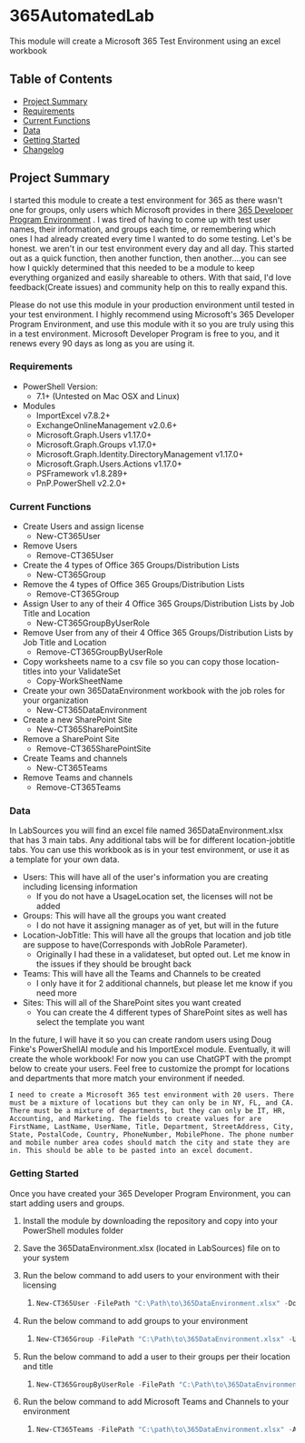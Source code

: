 # 365AutomatedLab

This module will create a Microsoft 365 Test Environment using an excel workbook

## Table of Contents

- [Project Summary](#project-summary)
- [Requirements](#requirements)
- [Current Functions](#current-functions)
- [Data](#data)
- [Getting Started](#getting-started)
- [Changelog](https://github.com/DevClate/365AutomatedLab/blob/main/CHANGELOG.md)

## Project Summary

I started this module to create a test environment for 365 as there wasn't one for groups, only users which Microsoft provides in there [365 Developer Program Environment](https://developer.microsoft.com/en-us/microsoft-365/dev-program) . I was tired of having to come up with test user names, their information, and groups each time, or remembering which ones I had already created every time I wanted to do some testing. Let's be honest. we aren't in our test environment every day and all day. This started out as a quick function, then another function, then another....you can see how I quickly determined that this needed to be a module to keep everything organized and easily shareable to others. With that said, I'd love feedback(Create issues) and community help on this to really expand this.

Please do not use this module in your production environment until tested in your test environment. I highly recommend using Microsoft's 365 Developer Program Environment, and use this module with it so you are truly using this in a test environment. Microsoft Developer Program is free to you, and it renews every 90 days as long as you are using it.

### Requirements

* PowerShell Version:
  * 7.1+ (Untested on Mac OSX and Linux)
* Modules
  * ImportExcel v7.8.2+
  * ExchangeOnlineManagement v2.0.6+
  * Microsoft.Graph.Users v1.17.0+
  * Microsoft.Graph.Groups v1.17.0+
  * Microsoft.Graph.Identity.DirectoryManagement v1.17.0+
  * Microsoft.Graph.Users.Actions v1.17.0+
  * PSFramework v1.8.289+
  * PnP.PowerShell v2.2.0+

### Current Functions

* Create Users and assign license
  * New-CT365User
* Remove Users
  * Remove-CT365User
* Create the 4 types of Office 365 Groups/Distribution Lists
  * New-CT365Group
* Remove the 4 types of Office 365 Groups/Distribution Lists
  * Remove-CT365Group
* Assign User to any of their 4 Office 365 Groups/Distribution Lists by Job Title and Location
  * New-CT365GroupByUserRole
* Remove User from any of their 4 Office 365 Groups/Distribution Lists by Job Title and Location
  * Remove-CT365GroupByUserRole
* Copy worksheets name to a csv file so you can copy those location-titles into your ValidateSet
  * Copy-WorkSheetName
* Create your own 365DataEnvironment workbook with the job roles for your organization
  * New-CT365DataEnvironment
* Create a new SharePoint Site
  * New-CT365SharePointSite
* Remove a SharePoint Site
  * Remove-CT365SharePointSite
* Create Teams and channels
  * New-CT365Teams
* Remove Teams and channels
  * Remove-CT365Teams

### Data

In LabSources you will find an excel file named 365DataEnvironment.xlsx that has 3 main tabs. Any additional tabs will be for different location-jobtitle tabs. You can use this workbook as is in your test environment, or use it as a template for your own data.

* Users: This will have all of the user's information you are creating including licensing information
  * If you do not have a UsageLocation set, the licenses will not be added
* Groups: This will have all the groups you want created
  * I do not have it assigning manager as of yet, but will in the future
* Location-JobTitle: This will have all the groups that location and job title are suppose to have(Corresponds with JobRole Parameter).
  * Originally I had these in a validateset, but opted out. Let me know in the issues if they should be brought back
* Teams: This will have all the Teams and Channels to be created
  * I only have it for 2 additional channels, but please let me know if you need more
* Sites: This will all of the SharePoint sites you want created
  * You can create the 4 different types of SharePoint sites as well has select the template you want

In the future, I will have it so you can create random users using Doug Finke's PowerShellAI module and his ImportExcel module. Eventually, it will create the whole workbook! For now you can use ChatGPT with the prompt below to create your users. Feel free to customize the prompt for locations and departments that more match your environment if needed.

```
I need to create a Microsoft 365 test environment with 20 users. There must be a mixture of locations but they can only be in NY, FL, and CA. There must be a mixture of departments, but they can only be IT, HR, Accounting, and Marketing. The fields to create values for are FirstName, LastName, UserName, Title, Department, StreetAddress, City, State, PostalCode, Country, PhoneNumber, MobilePhone. The phone number and mobile number area codes should match the city and state they are in. This should be able to be pasted into an excel document.
```

### Getting Started

Once you have created your 365 Developer Program Environment, you can start adding users and groups.

1. Install the module by downloading the repository and copy into your PowerShell modules folder
2. Save the 365DataEnvironment.xlsx (located in LabSources) file on to your system
3. Run the below command to add users to your environment with their licensing

   1. ```powershell
      New-CT365User -FilePath "C:\Path\to\365DataEnvironment.xlsx" -Domain "yourdomain.onmicrosoft.com"
      ```
4. Run the below command to add groups to your environment

   1. ```powershell
      New-CT365Group -FilePath "C:\Path\to\365DataEnvironment.xlsx" -UserPrincialName "user@yourdomain.onmicrosoft.com" -Domain "yourdomain.onmicrosoft.com"
      ```
5. Run the below command to add a user to their groups per their location and title

   1. ```powershell
      New-CT365GroupByUserRole -FilePath "C:\Path\to\365DataEnvironment.xlsx" -UserEmail "jdoe@yourdomain.onmicrosoft.com" -Domain "yourdomain.onmicrosoft.com" -UserRole "NY-IT"
      ```
6. Run the below command to add Microsoft Teams and Channels to your environment

   1. ```powershell
      New-CT365Teams -FilePath "C:\path\to\365DataEnvironment.xlsx" -AdminUrl "https://yourdomain.sharepoint.com"
      ```
